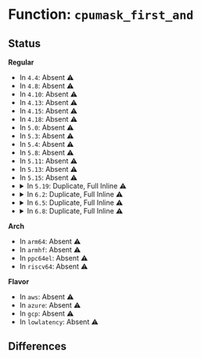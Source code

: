 # Function: <code>cpumask_first_and</code>

## Status
<b>Regular</b>
<ul>
<li>
In <code>4.4</code>: Absent ⚠️
</li>
<li>
In <code>4.8</code>: Absent ⚠️
</li>
<li>
In <code>4.10</code>: Absent ⚠️
</li>
<li>
In <code>4.13</code>: Absent ⚠️
</li>
<li>
In <code>4.15</code>: Absent ⚠️
</li>
<li>
In <code>4.18</code>: Absent ⚠️
</li>
<li>
In <code>5.0</code>: Absent ⚠️
</li>
<li>
In <code>5.3</code>: Absent ⚠️
</li>
<li>
In <code>5.4</code>: Absent ⚠️
</li>
<li>
In <code>5.8</code>: Absent ⚠️
</li>
<li>
In <code>5.11</code>: Absent ⚠️
</li>
<li>
In <code>5.13</code>: Absent ⚠️
</li>
<li>
In <code>5.15</code>: Absent ⚠️
</li>
<li>
<details>
<summary>In <code>5.19</code>: Duplicate, Full Inline ⚠️</summary>

**Collision:** Static Duplication

**Inline:** Full

**Transformation:** False

**Instances:**

```
In arch/x86/events/intel/uncore.c (ffffffff8101ede2)
Location: include/linux/cpumask.h:228
Inline: True
Inline callers:
  - arch/x86/events/intel/uncore.c:uncore_event_cpu_online
```
```
In arch/x86/hyperv/irqdomain.c (ffffffff8103eb9f)
Location: include/linux/cpumask.h:228
Inline: True
Inline callers:
  - arch/x86/hyperv/irqdomain.c:hv_irq_compose_msi_msg
```
```
In kernel/workqueue.c (ffffffff810f1ad3)
Location: include/linux/cpumask.h:228
Inline: True
Inline callers:
  - kernel/workqueue.c:queue_work_node
  - kernel/workqueue.c:wq_select_unbound_cpu
```
```
In kernel/sched/core.c (ffffffff811195e6)
Location: include/linux/cpumask.h:228
Inline: True
Inline callers:
  - kernel/sched/core.c:task_can_attach
```
```
In kernel/sched/build_policy.c (ffffffff8113458a)
Location: include/linux/cpumask.h:228
Inline: True
Inline callers:
  - kernel/sched/build_policy.c:dl_task_offline_migration
```
```
In kernel/sched/build_utility.c (ffffffff8114acbc)
Location: include/linux/cpumask.h:228
Inline: True
Inline callers:
  - kernel/sched/build_utility.c:housekeeping_any_cpu
  - kernel/sched/build_utility.c:sched_numa_find_closest
  - kernel/sched/build_utility.c:cpupri_find_fitness
```
```
In kernel/irq/chip.c (ffffffff811677bb)
Location: include/linux/cpumask.h:228
Inline: True
Inline callers:
  - kernel/irq/chip.c:irq_startup
```
```
In kernel/irq/migration.c (ffffffff8116d6b5)
Location: include/linux/cpumask.h:228
Inline: True
Inline callers:
  - kernel/irq/migration.c:irq_move_masked_irq
  - kernel/irq/migration.c:irq_fixup_move_pending
```
```
In kernel/irq/cpuhotplug.c (ffffffff8116d920)
Location: include/linux/cpumask.h:228
Inline: True
Inline callers:
  - kernel/irq/cpuhotplug.c:migrate_one_irq
  - kernel/irq/cpuhotplug.c:irq_needs_fixup
```
```
In kernel/smp.c (ffffffff811b7e2f)
Location: include/linux/cpumask.h:228
Inline: True
Inline callers:
  - kernel/smp.c:smp_call_function_many_cond
  - kernel/smp.c:smp_call_function_any
  - kernel/smp.c:smp_call_function_any
```
```
In mm/compaction.c (ffffffff8132ecd8)
Location: include/linux/cpumask.h:228
Inline: True
Inline callers:
  - mm/compaction.c:kcompactd_cpu_online
```
```
In block/blk-mq.c (ffffffff8168a68a)
Location: include/linux/cpumask.h:228
Inline: True
Inline callers:
  - block/blk-mq.c:blk_mq_map_swqueue
  - block/blk-mq.c:blk_mq_hctx_notify_offline
  - block/blk-mq.c:__blk_mq_delay_run_hw_queue
  - block/blk-mq.c:blk_mq_alloc_request_hctx
```
```
In lib/cpumask.c (ffffffff81776d85)
Location: include/linux/cpumask.h:228
Inline: True
Inline callers:
  - lib/cpumask.c:cpumask_any_and_distribute
```
```
In drivers/pci/pci-driver.c (ffffffff817c8d7f)
Location: include/linux/cpumask.h:228
Inline: True
Inline callers:
  - drivers/pci/pci-driver.c:pci_call_probe
```
```
In drivers/iommu/hyperv-iommu.c (ffffffff8196ef17)
Location: include/linux/cpumask.h:228
Inline: True
Inline callers:
  - drivers/iommu/hyperv-iommu.c:hyperv_root_ir_compose_msi_msg
```
```
In drivers/cpufreq/speedstep-centrino.c (ffffffff81b9a999)
Location: include/linux/cpumask.h:228
Inline: True
Inline callers:
  - drivers/cpufreq/speedstep-centrino.c:centrino_target
```
</details>
</li>
<li>
<details>
<summary>In <code>6.2</code>: Duplicate, Full Inline ⚠️</summary>

**Collision:** Static Duplication

**Inline:** Full

**Transformation:** False

**Instances:**

```
In arch/x86/events/intel/uncore.c (ffffffff810234d2)
Location: include/linux/cpumask.h:151
Inline: True
Inline callers:
  - arch/x86/events/intel/uncore.c:uncore_event_cpu_online
```
```
In arch/x86/hyperv/irqdomain.c (ffffffff81047b8f)
Location: include/linux/cpumask.h:151
Inline: True
Inline callers:
  - arch/x86/hyperv/irqdomain.c:hv_irq_compose_msi_msg
```
```
In kernel/workqueue.c (ffffffff811151e8)
Location: include/linux/cpumask.h:151
Inline: True
Inline callers:
  - kernel/workqueue.c:queue_work_node
  - kernel/workqueue.c:wq_select_unbound_cpu
```
```
In kernel/sched/core.c (ffffffff81140ec6)
Location: include/linux/cpumask.h:151
Inline: True
Inline callers:
  - kernel/sched/core.c:task_can_attach
```
```
In kernel/sched/build_policy.c (ffffffff8115eaab)
Location: include/linux/cpumask.h:151
Inline: True
Inline callers:
  - kernel/sched/build_policy.c:dl_task_offline_migration
```
```
In kernel/sched/build_utility.c (ffffffff81179670)
Location: include/linux/cpumask.h:151
Inline: True
Inline callers:
  - kernel/sched/build_utility.c:housekeeping_any_cpu
  - kernel/sched/build_utility.c:sched_numa_find_closest
  - kernel/sched/build_utility.c:cpupri_find_fitness
```
```
In kernel/irq/chip.c (ffffffff8119bb8b)
Location: include/linux/cpumask.h:151
Inline: True
Inline callers:
  - kernel/irq/chip.c:irq_startup
```
```
In kernel/irq/migration.c (ffffffff811a2855)
Location: include/linux/cpumask.h:151
Inline: True
Inline callers:
  - kernel/irq/migration.c:irq_move_masked_irq
  - kernel/irq/migration.c:irq_fixup_move_pending
```
```
In kernel/irq/cpuhotplug.c (ffffffff811a2b20)
Location: include/linux/cpumask.h:151
Inline: True
Inline callers:
  - kernel/irq/cpuhotplug.c:migrate_one_irq
  - kernel/irq/cpuhotplug.c:irq_needs_fixup
```
```
In kernel/smp.c (ffffffff811f90de)
Location: include/linux/cpumask.h:151
Inline: True
Inline callers:
  - kernel/smp.c:smp_call_function_many_cond
  - kernel/smp.c:smp_call_function_any
  - kernel/smp.c:smp_call_function_any
```
```
In mm/compaction.c (ffffffff813a5884)
Location: include/linux/cpumask.h:151
Inline: True
Inline callers:
  - mm/compaction.c:kcompactd_cpu_online
```
```
In block/blk-mq.c (ffffffff81748c8c)
Location: include/linux/cpumask.h:151
Inline: True
Inline callers:
  - block/blk-mq.c:blk_mq_map_swqueue
  - block/blk-mq.c:blk_mq_hctx_notify_offline
  - block/blk-mq.c:__blk_mq_delay_run_hw_queue
  - block/blk-mq.c:blk_mq_alloc_request_hctx
```
```
In drivers/pci/pci-driver.c (ffffffff818e6684)
Location: include/linux/cpumask.h:151
Inline: True
Inline callers:
  - drivers/pci/pci-driver.c:pci_call_probe
```
```
In drivers/iommu/hyperv-iommu.c (ffffffff81ad9897)
Location: include/linux/cpumask.h:151
Inline: True
Inline callers:
  - drivers/iommu/hyperv-iommu.c:hyperv_root_ir_compose_msi_msg
```
```
In drivers/cpufreq/speedstep-centrino.c (ffffffff81d3be60)
Location: include/linux/cpumask.h:151
Inline: True
Inline callers:
  - drivers/cpufreq/speedstep-centrino.c:centrino_target
```
</details>
</li>
<li>
<details>
<summary>In <code>6.5</code>: Duplicate, Full Inline ⚠️</summary>

**Collision:** Static Duplication

**Inline:** Full

**Transformation:** False

**Instances:**

```
In arch/x86/events/intel/uncore.c (ffffffff810231ca)
Location: include/linux/cpumask.h:184
Inline: True
Inline callers:
  - arch/x86/events/intel/uncore.c:uncore_event_cpu_online
```
```
In arch/x86/hyperv/irqdomain.c (ffffffff81047e7f)
Location: include/linux/cpumask.h:184
Inline: True
Inline callers:
  - arch/x86/hyperv/irqdomain.c:hv_irq_compose_msi_msg
```
```
In kernel/workqueue.c (ffffffff811211b8)
Location: include/linux/cpumask.h:184
Inline: True
Inline callers:
  - kernel/workqueue.c:queue_work_node
  - kernel/workqueue.c:wq_select_unbound_cpu
```
```
In kernel/sched/build_policy.c (ffffffff8116f19b)
Location: include/linux/cpumask.h:184
Inline: True
Inline callers:
  - kernel/sched/build_policy.c:dl_task_offline_migration
```
```
In kernel/sched/build_utility.c (ffffffff8118a166)
Location: include/linux/cpumask.h:184
Inline: True
Inline callers:
  - kernel/sched/build_utility.c:sched_numa_find_closest
  - kernel/sched/build_utility.c:cpupri_find_fitness
```
```
In kernel/irq/chip.c (ffffffff811ad9db)
Location: include/linux/cpumask.h:184
Inline: True
Inline callers:
  - kernel/irq/chip.c:irq_startup
```
```
In kernel/irq/migration.c (ffffffff811b4755)
Location: include/linux/cpumask.h:184
Inline: True
Inline callers:
  - kernel/irq/migration.c:irq_move_masked_irq
  - kernel/irq/migration.c:irq_fixup_move_pending
```
```
In kernel/irq/cpuhotplug.c (ffffffff811b4a20)
Location: include/linux/cpumask.h:184
Inline: True
Inline callers:
  - kernel/irq/cpuhotplug.c:migrate_one_irq
  - kernel/irq/cpuhotplug.c:irq_needs_fixup
```
```
In kernel/smp.c (ffffffff8120dd8e)
Location: include/linux/cpumask.h:184
Inline: True
Inline callers:
  - kernel/smp.c:smp_call_function_many_cond
  - kernel/smp.c:smp_call_function_any
  - kernel/smp.c:smp_call_function_any
```
```
In kernel/cgroup/cpuset.c (ffffffff8122e2a2)
Location: include/linux/cpumask.h:184
Inline: True
Inline callers:
  - kernel/cgroup/cpuset.c:cpuset_can_attach
```
```
In kernel/bpf/cpumask.c (ffffffff8135d725)
Location: include/linux/cpumask.h:184
Inline: True
Inline callers:
  - kernel/bpf/cpumask.c:bpf_cpumask_first_and
```
```
In mm/compaction.c (ffffffff813d8ed4)
Location: include/linux/cpumask.h:184
Inline: True
Inline callers:
  - mm/compaction.c:kcompactd_cpu_online
```
```
In block/blk-mq.c (ffffffff817853a1)
Location: include/linux/cpumask.h:184
Inline: True
Inline callers:
  - block/blk-mq.c:blk_mq_map_swqueue
  - block/blk-mq.c:blk_mq_hctx_notify_offline
  - block/blk-mq.c:blk_mq_delay_run_hw_queue
  - block/blk-mq.c:blk_mq_alloc_request_hctx
```
```
In drivers/pci/pci-driver.c (ffffffff81929cc4)
Location: include/linux/cpumask.h:184
Inline: True
Inline callers:
  - drivers/pci/pci-driver.c:pci_call_probe
```
```
In drivers/iommu/hyperv-iommu.c (ffffffff81b27a17)
Location: include/linux/cpumask.h:184
Inline: True
Inline callers:
  - drivers/iommu/hyperv-iommu.c:hyperv_root_ir_compose_msi_msg
```
```
In drivers/cpufreq/speedstep-centrino.c (ffffffff81da69c0)
Location: include/linux/cpumask.h:184
Inline: True
Inline callers:
  - drivers/cpufreq/speedstep-centrino.c:centrino_target
```
</details>
</li>
<li>
<details>
<summary>In <code>6.8</code>: Duplicate, Full Inline ⚠️</summary>

**Collision:** Static Duplication

**Inline:** Full

**Transformation:** False

**Instances:**

```
In arch/x86/events/intel/uncore.c (ffffffff810292f9)
Location: include/linux/cpumask.h:184
Inline: True
Inline callers:
  - arch/x86/events/intel/uncore.c:uncore_event_cpu_online
```
```
In arch/x86/hyperv/irqdomain.c (ffffffff8104e5af)
Location: include/linux/cpumask.h:184
Inline: True
Inline callers:
  - arch/x86/hyperv/irqdomain.c:hv_irq_compose_msi_msg
```
```
In kernel/workqueue.c (ffffffff8112b950)
Location: include/linux/cpumask.h:184
Inline: True
Inline callers:
  - kernel/workqueue.c:queue_work_node
  - kernel/workqueue.c:wq_select_unbound_cpu
```
```
In kernel/sched/build_policy.c (ffffffff8117ca1b)
Location: include/linux/cpumask.h:184
Inline: True
Inline callers:
  - kernel/sched/build_policy.c:dl_task_offline_migration
```
```
In kernel/sched/build_utility.c (ffffffff81198a66)
Location: include/linux/cpumask.h:184
Inline: True
Inline callers:
  - kernel/sched/build_utility.c:sched_numa_find_closest
  - kernel/sched/build_utility.c:cpupri_find_fitness
```
```
In kernel/irq/chip.c (ffffffff811bd5db)
Location: include/linux/cpumask.h:184
Inline: True
Inline callers:
  - kernel/irq/chip.c:irq_startup
```
```
In kernel/irq/migration.c (ffffffff811c45d5)
Location: include/linux/cpumask.h:184
Inline: True
Inline callers:
  - kernel/irq/migration.c:irq_move_masked_irq
  - kernel/irq/migration.c:irq_fixup_move_pending
```
```
In kernel/irq/cpuhotplug.c (ffffffff811c48a0)
Location: include/linux/cpumask.h:184
Inline: True
Inline callers:
  - kernel/irq/cpuhotplug.c:migrate_one_irq
  - kernel/irq/cpuhotplug.c:irq_needs_fixup
```
```
In kernel/rcu/tree.c (ffffffff811d47e6)
Location: include/linux/cpumask.h:184
Inline: True
```
```
In kernel/smp.c (ffffffff8122551e)
Location: include/linux/cpumask.h:184
Inline: True
Inline callers:
  - kernel/smp.c:smp_call_function_many_cond
  - kernel/smp.c:smp_call_function_any
  - kernel/smp.c:smp_call_function_any
```
```
In kernel/cgroup/cpuset.c (ffffffff81246838)
Location: include/linux/cpumask.h:184
Inline: True
Inline callers:
  - kernel/cgroup/cpuset.c:cpuset_can_attach
```
```
In kernel/bpf/cpumask.c (ffffffff813864c5)
Location: include/linux/cpumask.h:184
Inline: True
Inline callers:
  - kernel/bpf/cpumask.c:bpf_cpumask_first_and
```
```
In mm/compaction.c (ffffffff81402c54)
Location: include/linux/cpumask.h:184
Inline: True
Inline callers:
  - mm/compaction.c:kcompactd_cpu_online
```
```
In block/blk-mq.c (ffffffff817c78ed)
Location: include/linux/cpumask.h:184
Inline: True
Inline callers:
  - block/blk-mq.c:blk_mq_map_swqueue
  - block/blk-mq.c:blk_mq_hctx_notify_offline
  - block/blk-mq.c:blk_mq_delay_run_hw_queue
  - block/blk-mq.c:blk_mq_alloc_request_hctx
```
```
In drivers/pci/pci-driver.c (ffffffff819724c4)
Location: include/linux/cpumask.h:184
Inline: True
Inline callers:
  - drivers/pci/pci-driver.c:pci_call_probe
```
```
In drivers/iommu/hyperv-iommu.c (ffffffff81b7e8d7)
Location: include/linux/cpumask.h:184
Inline: True
Inline callers:
  - drivers/iommu/hyperv-iommu.c:hyperv_root_ir_compose_msi_msg
```
```
In drivers/cpufreq/speedstep-centrino.c (ffffffff81e5ea50)
Location: include/linux/cpumask.h:184
Inline: True
Inline callers:
  - drivers/cpufreq/speedstep-centrino.c:centrino_target
```
</details>
</li>
</ul>
<b>Arch</b>
<ul>
<li>
In <code>arm64</code>: Absent ⚠️
</li>
<li>
In <code>armhf</code>: Absent ⚠️
</li>
<li>
In <code>ppc64el</code>: Absent ⚠️
</li>
<li>
In <code>riscv64</code>: Absent ⚠️
</li>
</ul>
<b>Flavor</b>
<ul>
<li>
In <code>aws</code>: Absent ⚠️
</li>
<li>
In <code>azure</code>: Absent ⚠️
</li>
<li>
In <code>gcp</code>: Absent ⚠️
</li>
<li>
In <code>lowlatency</code>: Absent ⚠️
</li>
</ul>

## Differences
